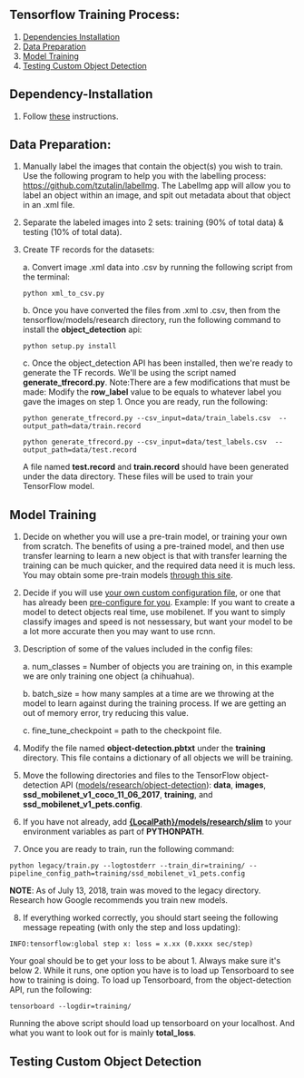 ## Tensorflow Training Process:
1. [Dependencies Installation](#dependency-installation)
2. [Data Preparation](#data-preparation)
3. [Model Training](#model-training)
4. [Testing Custom Object Detection](#testing-custom-object-detection)

## Dependency-Installation
1. Follow [these](https://github.com/tensorflow/models/blob/master/research/object_detection/g3doc/installation.md) instructions.

## Data Preparation:
1.	Manually label the images that contain the object(s) you wish to train. Use the following program to help you with the labelling process: https://github.com/tzutalin/labelImg. The LabelImg app will allow you to label an object within an image, and spit out metadata about that object in an .xml file. 
2.	Separate the labeled images into 2 sets: training (90% of total data) & testing (10% of total data).
3.	Create TF records for the datasets:
    
    a.	Convert image .xml data into .csv by running the following script from the terminal:
        
        python xml_to_csv.py
    
    b.	Once you have converted the files from .xml to .csv, then from the tensorflow/models/research directory, run the following command to install the **object_detection** api:
    
        python setup.py install    
    
    c.  Once the object_detection API has  been installed, then we're ready to generate the TF records. We'll be using the script named **generate_tfrecord.py**. Note:There are a few modifications that must be made: Modify the **row_label** value to be  equals to whatever label you gave the images on step 1. Once you are ready, run the following:
        
        python generate_tfrecord.py --csv_input=data/train_labels.csv  --output_path=data/train.record
        
        python generate_tfrecord.py --csv_input=data/test_labels.csv  --output_path=data/test.record
        
    A file named **test.record** and **train.record** should have been generated under the data directory. These files will be used to train your TensorFlow model. 
    
 ## Model Training
 1. Decide on whether you will use a pre-train model, or training your own from scratch. The benefits of using a pre-trained model, and then use transfer learning to learn a new object is that with transfer learning the training can be much quicker, and the required data need it is much less. You may obtain some pre-train models [through this site](https://github.com/tensorflow/models/blob/master/research/object_detection/g3doc/detection_model_zoo.md).
 2. Decide if you will use [your own custom configuration file](https://github.com/tensorflow/models/blob/master/research/object_detection/g3doc/configuring_jobs.md), or one that has already been [pre-configure for you](https://github.com/tensorflow/models/tree/master/research/object_detection/samples/configs). Example: If you want to create a model to detect objects real time, use mobilenet. If  you want to simply classify images and speed is not nessessary, but want your model to be a lot more accurate then you may want to use rcnn. 
 3. Description of some of the values included in the config files:
    
    a. num_classes = Number of objects  you are  training  on, in this example we are only training one object (a chihuahua). 
    
    b. batch_size = how many samples at a time are we throwing at the model to learn against during the training process. If we are getting an out of memory error, try reducing this value. 
    
    c. fine_tune_checkpoint = path to the checkpoint file. 
    
  4. Modify the file named **object-detection.pbtxt** under the **training** directory. This  file contains a dictionary of all objects we  will be training. 
  
  5. Move the following directories and files to the TensorFlow object-detection API ([models/research/object-detection](https://github.com/tensorflow/models/tree/master/research/object_detection)): **data**, **images**, **ssd_mobilenet_v1_coco_11_06_2017**, **training**, and **ssd_mobilenet_v1_pets.config**. 
  
  6. If you have not already, add **[{LocalPath}/models/research/slim](https://github.com/tensorflow/models/tree/master/research/slim)** to your environment variables as part of **PYTHONPATH**.
  
  7. Once you are ready to train, run the following command:
  
  ```  
  python legacy/train.py --logtostderr --train_dir=training/ --pipeline_config_path=training/ssd_mobilenet_v1_pets.config    
  ```
  
  **NOTE**: As of July 13, 2018, train was moved to the legacy directory. Research how Google recommends you train new models. 
  
  8. If everything worked correctly, you should start seeing the following message repeating (with only the step and loss updating):
  
  ```
  INFO:tensorflow:global step x: loss = x.xx (0.xxxx sec/step)
  ```
  
  Your goal should be to get your loss to be about 1. Always make sure it's below 2. While it runs, one option you have is to load up Tensorboard to see how to training is doing. To load up Tensorboard, from the object-detection API, run the following:
  
  ```
  tensorboard --logdir=training/
  ```
  
  Running the above script should load up tensorboard on your localhost. And what you want to look out for is mainly **total_loss**. 
  
  ## Testing Custom Object Detection
  
  
